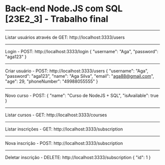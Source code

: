 # Back-end Node.JS com SQL [23E2_3] - Trabalho final

---

Listar usuários através de GET: http://localhost:3333/users

---   

Login - POST: http://localhost:3333/login
{
  "username": "Aga",
  "password": "aga123"
}

---

Criar usuário - POST: http://localhost:3333/users
{
  "username": "Aga",
  "password": "aga123",
  "name": "Aga Silva",
  "email": "aga88@gmail.com",
  "age": 29,
  "phoneNumber": "49988055555"
}

---

Novo curso - POST: 
{
  "name": "Curso de NodeJS + SQL",
  "isAvailable": true
}


---

Listar cursos - GET: http://localhost:3333/courses

---

Listar inscrições - GET: 
http://localhost:3333/subscription

----

Nova inscrição - POST: 
http://localhost:3333/subscription

---

Deletar inscrição - DELETE: http://localhost:3333/subscription
{
  "id": 1
}



